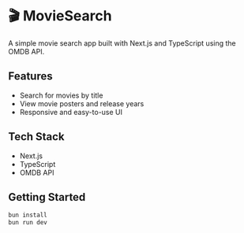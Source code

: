 # 🎬 MovieSearch

A simple movie search app built with Next.js and TypeScript using the OMDB API.

## Features
- Search for movies by title
- View movie posters and release years
- Responsive and easy-to-use UI

## Tech Stack
- Next.js
- TypeScript
- OMDB API

## Getting Started
```bash
bun install
bun run dev
